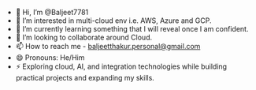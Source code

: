 - 👋 Hi, I’m @Baljeet7781
- 👀 I’m interested in multi-cloud env i.e. AWS, Azure and GCP.
- 🌱 I’m currently learning something that I will reveal once I am confident.
- 💞️ I’m looking to collaborate around Cloud.
- 📫 How to reach me - baljeetthakur.personal@gmail.com
- 😄 Pronouns: He/Him
- ⚡ Exploring cloud, AI, and integration technologies while building practical projects and expanding my skills.

<!---
Baljeet7781/Baljeet7781 is a ✨ special ✨ repository because its `README.md` (this file) appears on your GitHub profile.
You can click the Preview link to take a look at your changes.
--->
